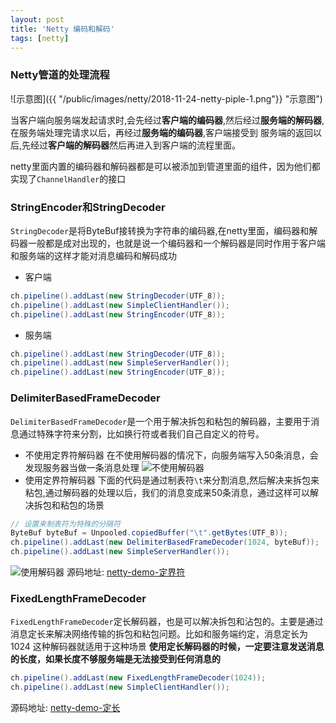 ```yaml
---
layout: post
title: 'Netty 编码和解码'
tags: [netty]
---
```


### Netty管道的处理流程

![示意图]({{ "/public/images/netty/2018-11-24-netty-piple-1.png"}} "示意图")

当客户端向服务端发起请求时,会先经过**客户端的编码器**,然后经过**服务端的解码器**,在服务端处理完请求以后，再经过**服务端的编码器**,客户端接受到
服务端的返回以后,先经过**客户端的解码器**然后再进入到客户端的流程里面。

netty里面内置的编码器和解码器都是可以被添加到管道里面的组件，因为他们都实现了`ChannelHandler`的接口


### StringEncoder和StringDecoder
`StringDecoder`是将ByteBuf接转换为字符串的编码器,在netty里面，编码器和解码器一般都是成对出现的，也就是说一个编码器和一个解码器是同时作用于客户端
和服务端的这样才能对消息编码和解码成功

- 客户端

```java
ch.pipeline().addLast(new StringDecoder(UTF_8));
ch.pipeline().addLast(new SimpleClientHandler());
ch.pipeline().addLast(new StringEncoder(UTF_8));
```

- 服务端

```java
ch.pipeline().addLast(new StringDecoder(UTF_8));
ch.pipeline().addLast(new SimpleServerHandler());
ch.pipeline().addLast(new StringEncoder(UTF_8));
```

### DelimiterBasedFrameDecoder
`DelimiterBasedFrameDecoder`是一个用于解决拆包和粘包的解码器，主要用于消息通过特殊字符来分割，比如换行符或者我们自己自定义的符号。

- 不使用定界符解码器
在不使用解码器的情况下，向服务端写入50条消息，会发现服务器当做一条消息处理
![不使用解码器]({{"/public/images/netty/2018-11-24-netty-piple-2.png"}} "不使用解码器")
- 使用定界符解码器
下面的代码是通过制表符`\t`来分割消息,然后解决来拆包来粘包,通过解码器的处理以后，我们的消息变成来50条消息，通过这样可以解决拆包和粘包的场景

```java
// 设置来制表符为特殊的分隔符
ByteBuf byteBuf = Unpooled.copiedBuffer("\t".getBytes(UTF_8));
ch.pipeline().addLast(new DelimiterBasedFrameDecoder(1024, byteBuf));
ch.pipeline().addLast(new SimpleServerHandler());
```
![使用解码器]({{"/public/images/netty/2018-11-24-netty-piple-3.png"}} "使用解码器")
源码地址: [netty-demo-定界符](https://github.com/g5niusx/netty-demo/tree/master/src/main/java/com/java/netty/delimiter)
### FixedLengthFrameDecoder
`FixedLengthFrameDecoder`定长解码器，也是可以解决拆包和沾包的。主要是通过消息定长来解决网络传输的拆包和粘包问题。比如和服务端约定，消息定长为1024
这种解码器就适用于这种场景
**使用定长解码器的时候，一定要注意发送消息的长度，如果长度不够服务端是无法接受到任何消息的**

```java
ch.pipeline().addLast(new FixedLengthFrameDecoder(1024));
ch.pipeline().addLast(new SimpleClientHandler());
```

源码地址: [netty-demo-定长](https://github.com/g5niusx/netty-demo/tree/master/src/main/java/com/java/netty/fixed)



